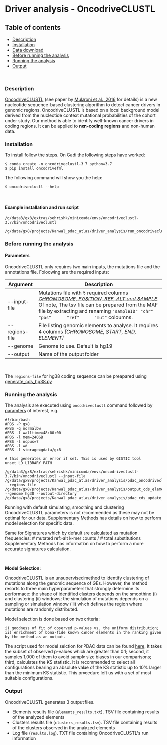 # Driver analysis - OncodriveCLUSTL

## Table of contents

<!-- vim-markdown-toc GFM -->
* [Description](#description)
* [Installation](#installation)
* [Data download](OncodriveFML.md#data-download)
* [Before running the analysis](OncodriveFML.md#Before-running-the-analysis)
* [Running the analysis](#running-the-analysis)
* [Output](#output)

<!-- vim-markdown-toc -->

<br>

### Description

[OncodriveCLUSTL](http://bbglab.irbbarcelona.org/oncodriveclustl/home) (see paper by [Mularoni et al., 2016](https://academic.oup.com/bioinformatics/article/35/22/4788/5522012?login=true) for details) is a new nucleotide sequence-based clustering algorithm to detect cancer drivers in genomic regions. OncodriveCLUSTL is based on a local background model derived from the nucleotide context mutational probabilities of the cohort under study. Our method is able to identify well-known cancer drivers in coding regions. It can be applied to **non-coding regions** and non-human data.

### Installation

To install follow the [steps](https://bitbucket.org/bbglab/oncodriveclustl/src/master/). On Gadi the following steps have worked:

```
$ conda create -n oncodriveclustl-3.7 python=3.7
$ pip install oncodrivefml
```

The following command will show you the help:

```
$ oncodriveclustl --help
```

<br>

#### Example installation and run script

```
/g/data3/gx8/extras/sehrishk/miniconda/envs/oncodriveclustl-3.7/bin/oncodriveclustl

/g/data/gx8/projects/Kanwal_pdac_atlas/driver_analysis/run_oncodriveclustl.sh
```

### Before running the analysis

#### Parameters

OncodriveCLUSTL only requires two main inputs, the mutations file and the annotations file. Foloowing are the required inputs:

Argument | Description
------------ | ------------
--input-file | Mutations file with 5 required columns *[CHROMOSOME, POSITION, REF, ALT and SAMPLE](https://bitbucket.org/bbglab/oncodriveclustl/src/master/)*. Of note, The tsv file can be prepared from the MAF file by extracting and renaming `"sampleID" "chr"      "pos"      "ref"      "mut"`  coloumns.
--regions-file | File listing genomic elements to analyse. It requires 4 columns *[CHROMOSOME, START, END, ELEMENT]*
--genome | Genome to use. Default is hg19
--output | Name of the output folder

<br /> 

The `regions-file` for hg38 coding sequence can be preapared using [generate_cds_hg38.py](./generate_cds_hg38.py)


### Running the analysis

The analysis are executed using `oncodriveclustl` command followed by [paramters](#parameters) of interest, e.g.

```
#!/bin/bash
#PBS -P gx8
#PBS -q normalbw
#PBS -l walltime=48:00:00
#PBS -l mem=240GB
#PBS -l ncpus=7
#PBS -l wd
#PBS -l storage=gdata/gx8

# this generates an error if set. This is used by GISTIC tool
unset LD_LIBRARY_PATH

/g/data3/gx8/extras/sehrishk/miniconda/envs/oncodriveclustl-3.7/bin/oncodriveclustl --input-file /g/data/gx8/projects/Kanwal_pdac_atlas/driver_analysis/pdac_oncodriveclustl_analysis/pdac_samples.tsv --regions-file /g/data/gx8/projects/Kanwal_pdac_atlas/driver_analysis/output_cds_element.tsv.gz --genome hg38 --output-directory /g/data/gx8/projects/Kanwal_pdac_atlas/driver_analysis/pdac_cds_update_oncodrivefmoncodriveclustl
```

Running with default simulating, smoothing and clustering OncodriveCLUSTL parameters is not recommended as these may not be optimal for our data.
Supplementary Methods has details on how to perform model selection for specific data.

Same for Signatures which by default are calculated as mutation frequencies: # mutated ref>alt k-mer counts / # total substitutions
Supplementary Methods has information on how to perform a more accurate signatures calculation.

<br />

**Model Selection:**

OncodriveCLUSTL is an unsupervised method to identify clustering of mutations along the genomic sequence of GEs. However, the method resorts to three main hyperparameters that strongly determine its performace: the shape of identified clusters depends on the smoothing (i) and clustering (ii) windows; the simulation of mutations depends on a sampling or simulation window (iii) which defines the region where mutations are randomly distributed.

Model selection is done based on two criteria: 

	i) goodness of fit of observed p-values vs. the uniform distribution; 
	ii) enrichment of bona-fide known cancer elements in the ranking given by the method as an output.
	

The script used for model selction for PDAC data can be found [here](./calculate_ks_mod.py). It takes the subset of observed p-values which aregreater than 0.1; second, it samples 1,000 of them to avoid sample size biases in our comparisons; third, calculates the KS statistic. It is recommended to select all configurations bearing an absolute value of the KS statistic up to 10% larger than the minimum KS statistic. This procedure left us with a set of most suitable configurations.

### Output

OncodriveCLUSTL generates 3 output files.

* Elements results file (`elements_results.txt`). TSV file containing results of the analyzed elements
* Clusters results file (`clusters_results.tsv`). TSV file containing results of the clusters observed in the analyzed elements
* Log file (`results.log`). TXT file containing OncodriveCLUSTL's run information


<br />
